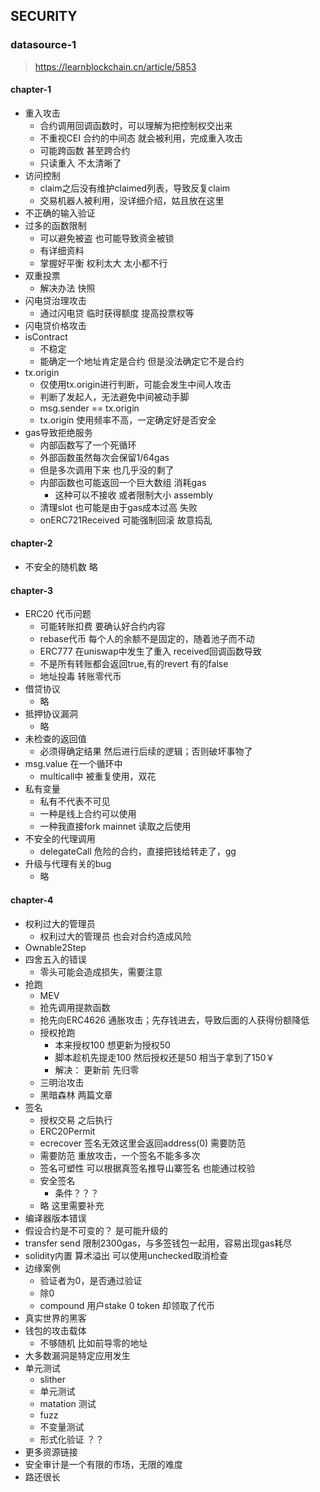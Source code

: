 ## SECURITY

### datasource-1 
> https://learnblockchain.cn/article/5853

#### chapter-1
- 重入攻击
  - 合约调用回调函数时，可以理解为把控制权交出来
  - 不重视CEI 合约的中间态 就会被利用，完成重入攻击
  - 可能跨函数 甚至跨合约
  - 只读重入 不太清晰了
- 访问控制
  - claim之后没有维护claimed列表，导致反复claim
  - 交易机器人被利用，没详细介绍，姑且放在这里
- 不正确的输入验证
- 过多的函数限制
  - 可以避免被盗  也可能导致资金被锁
  - 有详细资料
  - 掌握好平衡  权利太大 太小都不行
- 双重投票
  - 解决办法  快照
- 闪电贷治理攻击
  - 通过闪电贷 临时获得额度 提高投票权等
- 闪电贷价格攻击
- isContract
  - 不稳定
  - 能确定一个地址肯定是合约  但是没法确定它不是合约
- tx.origin
  - 仅使用tx.origin进行判断，可能会发生中间人攻击
  - 判断了发起人，无法避免中间被动手脚
  - msg.sender == tx.origin
  - tx.origin 使用频率不高，一定确定好是否安全
- gas导致拒绝服务
  - 内部函数写了一个死循环
  - 外部函数虽然每次会保留1/64gas
  - 但是多次调用下来  也几乎没的剩了
  - 内部函数也可能返回一个巨大数组  消耗gas
    - 这种可以不接收 或者限制大小   assembly
  - 清理slot  也可能是由于gas成本过高 失败
  - onERC721Received 可能强制回滚 故意捣乱


#### chapter-2
- 不安全的随机数
略

#### chapter-3
- ERC20 代币问题
  - 可能转账扣费  要确认好合约内容
  - rebase代币  每个人的余额不是固定的，随着池子而不动
  - ERC777 在uniswap中发生了重入  received回调函数导致
  - 不是所有转账都会返回true,有的revert 有的false
  - 地址投毒  转账零代币
- 借贷协议
  - 略
- 抵押协议漏洞
  - 略
- 未检查的返回值
  - 必须得确定结果  然后进行后续的逻辑；否则破坏事物了
- msg.value 在一个循环中
  - multicall中 被重复使用，双花
- 私有变量
  - 私有不代表不可见
  - 一种是线上合约可以使用
  - 一种我直接fork mainnet 读取之后使用
- 不安全的代理调用
  - delegateCall 危险的合约，直接把钱给转走了，gg
- 升级与代理有关的bug
  - 略



#### chapter-4
- 权利过大的管理员
  - 权利过大的管理员  也会对合约造成风险
- Ownable2Step
- 四舍五入的错误
  - 零头可能会造成损失，需要注意
- 抢跑
  - MEV
  - 抢先调用提款函数
  - 抢先向ERC4626 通胀攻击；先存钱进去，导致后面的人获得份额降低
  - 授权抢跑
    - 本来授权100 想更新为授权50
    - 脚本趁机先提走100 然后授权还是50 相当于拿到了150￥
    - 解决： 更新前 先归零
  - 三明治攻击
  - 黑暗森林  两篇文章
- 签名
  - 授权交易 之后执行
  - ERC20Permit 
  - ecrecover 签名无效这里会返回address(0) 需要防范
  - 需要防范 重放攻击，一个签名不能多多次
  - 签名可塑性  可以根据真签名推导山寨签名   也能通过校验
  - 安全签名
    - 条件？？？
  - 略  这里需要补充
- 编译器版本错误
- 假设合约是不可变的？ 是可能升级的
- transfer  send 限制2300gas，与多签钱包一起用，容易出现gas耗尽
- solidity内置 算术溢出   可以使用unchecked取消检查
- 边缘案例  
  - 验证者为0，是否通过验证
  - 除0
  - compound 用户stake 0 token 却领取了代币
- 真实世界的黑客
- 钱包的攻击载体
  - 不够随机  比如前导零的地址
- 大多数漏洞是特定应用发生
- 单元测试
  - slither
  - 单元测试
  - matation 测试
  - fuzz
  - 不变量测试
  - 形式化验证  ？？
- 更多资源链接
- 安全审计是一个有限的市场，无限的难度
- 路还很长

